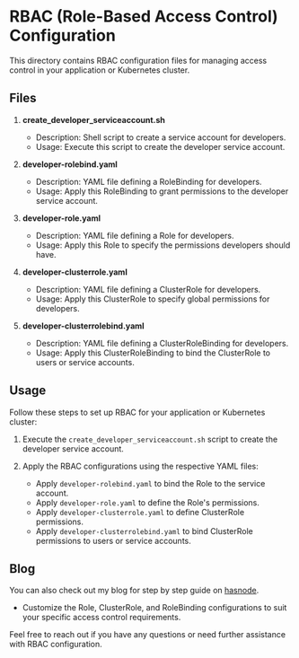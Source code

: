 # RBAC (Role-Based Access Control) Configuration

This directory contains RBAC configuration files for managing access control in your application or Kubernetes cluster.

## Files

1. **create_developer_serviceaccount.sh**

   - Description: Shell script to create a service account for developers.
   - Usage: Execute this script to create the developer service account.

2. **developer-rolebind.yaml**

   - Description: YAML file defining a RoleBinding for developers.
   - Usage: Apply this RoleBinding to grant permissions to the developer service account.

3. **developer-role.yaml**

   - Description: YAML file defining a Role for developers.
   - Usage: Apply this Role to specify the permissions developers should have.

4. **developer-clusterrole.yaml**

   - Description: YAML file defining a ClusterRole for developers.
   - Usage: Apply this ClusterRole to specify global permissions for developers.

5. **developer-clusterrolebind.yaml**

   - Description: YAML file defining a ClusterRoleBinding for developers.
   - Usage: Apply this ClusterRoleBinding to bind the ClusterRole to users or service accounts.

## Usage

Follow these steps to set up RBAC for your application or Kubernetes cluster:

1. Execute the `create_developer_serviceaccount.sh` script to create the developer service account.

2. Apply the RBAC configurations using the respective YAML files:
   - Apply `developer-rolebind.yaml` to bind the Role to the service account.
   - Apply `developer-role.yaml` to define the Role's permissions.
   - Apply `developer-clusterrole.yaml` to define ClusterRole permissions.
   - Apply `developer-clusterrolebind.yaml` to bind ClusterRole permissions to users or service accounts.

## Blog

You can also check out my blog for step by step guide on  [hasnode](https://milaan.hashnode.dev/).

- Customize the Role, ClusterRole, and RoleBinding configurations to suit your specific access control requirements.

Feel free to reach out if you have any questions or need further assistance with RBAC configuration.

